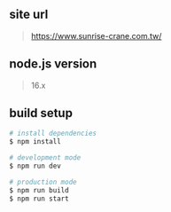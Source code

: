 
## site url

> https://www.sunrise-crane.com.tw/

## node.js version

> 16.x

## build setup

``` bash
# install dependencies
$ npm install

# development mode
$ npm run dev

# production mode
$ npm run build
$ npm run start
```
